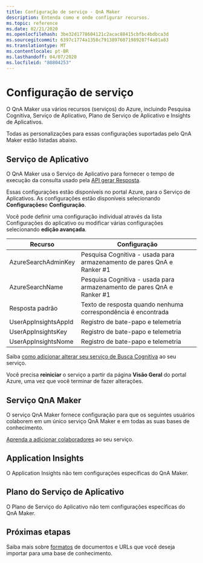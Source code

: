 ```yaml
---
title: Configuração de serviço - QnA Maker
description: Entenda como e onde configurar recursos.
ms.topic: reference
ms.date: 02/21/2020
ms.openlocfilehash: 3be32d1778604121c2acac88415cbfbc4bdbca3d
ms.sourcegitcommit: 6397c1774a1358c79138976071989287f4a81a83
ms.translationtype: MT
ms.contentlocale: pt-BR
ms.lasthandoff: 04/07/2020
ms.locfileid: "80804253"
---
```

# <a name="service-configuration"></a>Configuração de serviço

O QnA Maker usa vários recursos (serviços) do Azure, incluindo Pesquisa Cognitiva, Serviço de Aplicativo, Plano de Serviço de Aplicativo e Insights de Aplicativos.

Todas as personalizações para essas configurações suportadas pelo QnA Maker estão listadas abaixo.

## <a name="app-service"></a>Serviço de Aplicativo

O QnA Maker usa o Serviço de Aplicativo para fornecer o tempo de execução da consulta usado pela [API gerar Resposta](https://docs.microsoft.com/rest/api/cognitiveservices/qnamakerruntime/runtime/generateanswer).


Essas configurações estão disponíveis no portal Azure, para o Serviço de Aplicativos. As configurações estão disponíveis selecionando **Configurações**e **Configuração**.

Você pode definir uma configuração individual através da lista Configurações do aplicativo ou modificar várias configurações selecionando **edição avançada**.

|Recurso|Configuração|
|--|--|
|AzureSearchAdminKey|Pesquisa Cognitiva - usada para armazenamento de pares QnA e Ranker #1|
|AzureSearchName|Pesquisa Cognitiva - usada para armazenamento de pares QnA e Ranker #1|
|Resposta padrão|Texto de resposta quando nenhuma correspondência é encontrada|
|UserAppInsightsAppId|Registro de bate-papo e telemetria|
|UserAppInsightsKey|Registro de bate-papo e telemetria|
|UserAppInsightsNome|Registro de bate-papo e telemetria|

Saiba [como adicionar alterar seu serviço de Busca Cognitiva](./how-to/set-up-qnamaker-service-azure.md#configure-qna-maker-to-use-different-cognitive-search-resource) ao seu serviço.

Você precisa **reiniciar** o serviço a partir da página **Visão Geral** do portal Azure, uma vez que você terminar de fazer alterações.

## <a name="qna-maker-service"></a>Serviço QnA Maker

O serviço QnA Maker fornece configuração para que os seguintes usuários colaborem em um único serviço QnA Maker e em todas as suas bases de conhecimento.

[Aprenda a adicionar colaboradores](./how-to/collaborate-knowledge-base.md) ao seu serviço.

## <a name="application-insights"></a>Application Insights

O Application Insights não tem configurações específicas do QnA Maker.

## <a name="app-service-plan"></a>Plano do Serviço de Aplicativo

O Plano de Serviço do Aplicativo não tem configurações específicas do QnA Maker.

## <a name="next-steps"></a>Próximas etapas

Saiba mais sobre [formatos](reference-document-format-guidelines.md) de documentos e URLs que você deseja importar para uma base de conhecimento.